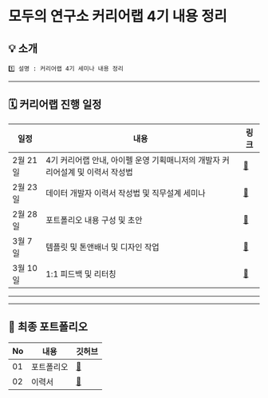 
# 모두의 연구소 커리어랩 4기 내용 정리

## 💡 소개
```
1️⃣ 설명 : 커리어랩 4기 세미나 내용 정리

```

---
## 🗓️ 커리어랩 진행 일정

|일정|내용|링크|
|---|---|---|
|2월 21일|4기 커리어랩 안내, 아이펠 운영 기획매니저의 개발자 커리어설계 및 이력서 작성법|[📂](https://github.com/sgr1118/-4-/tree/main/0221%20%EC%BB%A4%EB%A6%AC%EC%96%B4%EB%9E%A9%20OT)|
|2월 23일|데이터 개발자 이력서 작성법 및 직무설계 세미나|[📂]()|
|2월 28일|포트폴리오 내용 구성 및 초안|[📂]()|
|3월 7일|템플릿 및 톤앤배너 및 디자인 작업|[📂]()|
|3월 10일|1:1 피드백 및 리터칭|[📂]()|

---

---
## 📑 최종 포트폴리오
|No|내용|깃허브|
|---|---|---|
|01|포트폴리오|[📂](링크)|
|02|이력서|[📂](https://www.notion.so/AI-NLP-59314840165748878d1550f481c7e1b1)|
